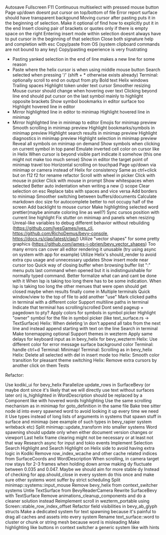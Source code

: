 Autosave
Fullscreen F11
Continuous multiselect with pressed mouse button
Page up/down doesnt put cursor on top/bottom of file
Error report surface should have transparent backgound
Moving cursor after pasting puts it in the beginning of selection. Make it optional of find how to explicitly put it in the end
Insert closing pair of brackets or quotes only if there is empty space on the right
Entering insert mode within selection doesnt always have to put cursor in the beginning of that selection
Close both signature help and completion with esc
Copy/paste from OS (system clipboard commands are not bound to any key)
Copy/pasting experience is very frustrating
- Pasting yanked selection in the end of line makes a new line for some reason
- Paste where the helix cursor is when using middle mouse button
Search selected when pressing '/' (shift + * otherwise exists already)
Terminal: optionally scroll to end on output from pty
Bold text
Helix windows
Trailing spaces
Highlight token under text cursor
Smoother resizing
Mouse cursor should change when hovering over text
Clicking beyond line end should put cursor on the last symbol mainly to highlight opposite brackets
Show symbol bookmarks in editor surface too
Highlight hovered line in editor
- Mirror highlighted line in editor to minimap
Highlight hovered line in minimap
- Mirror highlighted line in minimap to editor
Emojis for minimap preview
Smooth scrolling in minimap preview
Highlight bookmarks/symbols in minimap preview
Highlight search results in minimap preview
Highlight diagnostics in minimap preview
Highlight selection in minimap preview
Reveal all symbols on minimap on demand
Show symbols when clicking on current symbol in top panel
Emulate inverted cell color on cursor like in Helix
When cursor is beyond visible part indicate it somehow (this one might not make too much sense)
Show in editor the target point of minimap travel too
Horizontal scrolling on touchpad
Page up/down via minimap or camera instead of Helix for consistency
Same as ctrl+click but on f12
f2 for rename refactor
Scroll with wheel in picker
Click with mouse in picker
Click with mouse in prompt
Show whitespaces when selected
Better auto indentation when writing a new {} scope
Clear selection on esc
Replace tabs with spaces and vice versa
Add borders to minimap
Smoother switching between buffers/documents
Calculate markdown doc size for autocomplete better to not occupy half of the screen
Add backlight to mouse cursor
Make highlighting selected word prettier(maybe animate coloring line as well?)
Sync cursos position with current line highlight
Fix stutter on minimap and panels when resizing
Unreal-like variables to debug different behavior without rebuilding (https://github.com/IyesGames/iyes_cli, https://github.com/RichoDemus/bevy-console, https://docs.rs/clap/latest/clap/)
Utilize "vector shapes" for some pretty graphics (https://github.com/james-j-obrien/bevy_vector_shapes)
Too many errors can cover all editor rendering it unusable (try using async on system with app for example)
Utilize Helix's should_render to avoid extra cpu usage and unnecessary updates
Show insert mode near cursor too
Quick way of closing buffer when browsing buffer list
":" menu puts last command when opened but it is indistinguishable for normally typed command. Better formalize what can and cant be done with it
When lsp is taking too long there has to be some indication.
When lsp is taking too long the other menues that were open should get closed maybe when results finally come in
Multiple terminals
Quick window/view to the top of file to add another "use"
Mark clicked paths in terminal with a different color
Support multiline paths in terminal
Indicate that terminal has scrolling/scrolled
Dont send pageup + pagedown to pty?
Apply colors for symbols in symbol picker
Highlight "owner" symbol for the file in symbol picker (like text_surface.rs -> TextSurface)
Helix: When deleting \n don't append all tabs from the next line and instead append starting with text on the line
Search in terminal
Make tonemapping optional
Support themes in wezterm
Apply same delays for keyboard input as in bevy_helix for bevy_wezterm
Helix: Use different color for error message surface background color
Terminal: handle ctrl+d
Terminal: Minimap!
Terminal: Scrolling as in bevy_helix
Helix: Delete all selected with del in insert mode too
Helix: Smooth color transition for pleasant theme switching
Helix: Remove extra cursors by another click on them
Tests

Refactor:

Use kodiki_ui for bevy_helix
Parallelize update_rows in SurfaceBevy (or maybe dont since it's likely that we will directly use text without surfaces later on)
is_highlighted in WordDescription should be replaced by a Component like with hovered words highlighting
Use the same scrolling mechanism as in minimap for goto_definition in the same file
Bake tree sitter node id into every spawned word to avoid looking it up every time we need it
Use types instead of long lists of arguments in systems that spawn stuff in surface and minimap (see example of such types in bevy_rapier system writeback etc)
Split minimap::update_transform into smaller systems
Word spawning should update only when either document version changes or viewport
Last helix frame clearing might not be necessary or at least not that way
Research async for input and tokio events
Implement Selection Search Highlight and Search Highlight on Helix side to avoid having extra logic in Kodiki
Remove row_index_wcache and other cache related indices from SurfaceCoords and WordDescription
When scrolling, in camera target row stays for 2-3 frames when holding down arrow making dy fluctuate between 0.035 and 0.047. Maybe we should aim for more stable dy
Instead of checking for app.should_close in every system do this once and make sure other systems wont suffer by strict scheduling
Split minimap::systems::input_mouse
Remove bevy_helix from context_switcher systems
Untie TextSurface from BevyReaderCamera
Rewrite SurfaceBevy with TextSurface
Remove animations_cleanup_components and do a cleaner solution instead
Reimplement scroll in wezterm_portable using Screen::stable_row_index_offset
Refactor field visibilities in bevy_ab_glyph structs
Make a dedicated system for text spawning because it's painful to drag all caches and assets into every system
Rename text_surface::word to cluster or chunk or string mesh because word is misleading
Make highlighting like buttons in context switcher a generic system like with hints


